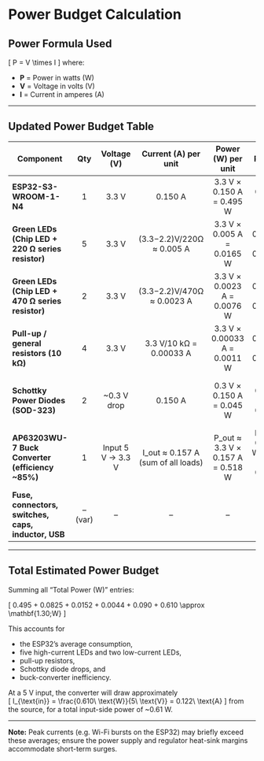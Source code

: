 # Power Budget Calculation

## Power Formula Used
\[
P = V \times I
\]
where:  
- **P** = Power in watts (W)  
- **V** = Voltage in volts (V)  
- **I** = Current in amperes (A)  

---

## Updated Power Budget Table

| **Component**                                        | **Qty** | **Voltage (V)** | **Current (A) per unit** | **Power (W) per unit** | **Total Power (W)** | **Notes**                                                                                  |
|------------------------------------------------------|:-------:|:---------------:|:------------------------:|:----------------------:|:-------------------:|--------------------------------------------------------------------------------------------|
| **ESP32-S3-WROOM-1-N4**                              |    1    |      3.3 V      |         0.150 A          |   3.3 V × 0.150 A = 0.495 W   |       0.495 W       | Typical operating current; peaks can be higher but averaged here.                         |
| **Green LEDs (Chip LED + 220 Ω series resistor)**    |    5    |      3.3 V      |   (3.3−2.2)V/220Ω ≈ 0.005 A   | 3.3 V × 0.005 A = 0.0165 W   | 5 × 0.0165 = 0.0825 W | Five LEDs D3–D7 with 220 Ω resistors (R4,R6,R7,R9,R11).                                   |
| **Green LEDs (Chip LED + 470 Ω series resistor)**    |    2    |      3.3 V      | (3.3−2.2)V/470Ω ≈ 0.0023 A  | 3.3 V × 0.0023 A = 0.0076 W  | 2 × 0.0076 = 0.0152 W | Two LEDs D5,D6 with 470 Ω resistors (R5,R10).                                              |
| **Pull-up / general resistors (10 kΩ)**              |    4    |      3.3 V      |       3.3 V/10 kΩ = 0.00033 A     | 3.3 V × 0.00033 A = 0.0011 W | 4 × 0.0011 = 0.0044 W | Boot/Enable pull-ups and other logic pull-ups (R1,R2,R3,R8).                                |
| **Schottky Power Diodes (SOD-323)**                  |    2    |      ~0.3 V drop|         0.150 A          | 0.3 V × 0.150 A = 0.045 W   | 2 × 0.045 = 0.090 W  | D1,D2 – estimate at full ESP32 current path.                                              |
| **AP63203WU-7 Buck Converter (efficiency ~85%)**     |    1    |  Input 5 V → 3.3 V |  I_out ≈ 0.157 A (sum of all loads) | P_out ≈ 3.3 V × 0.157 A = 0.518 W | P_in ≈ 0.518 W/0.85 = 0.610 W | Accounts for total rail load (ESP32 + LEDs + resistors + diodes) and converter losses.   |
| **Fuse, connectors, switches, caps, inductor, USB**  |  – (var)  |       –         |           –              |          –             |        ~0 W         | Passive components; negligible steady-state draw.                                         |

---

## Total Estimated Power Budget

Summing all “Total Power (W)” entries:

\[
0.495 + 0.0825 + 0.0152 + 0.0044 + 0.090 + 0.610 \approx \mathbf{1.30\;W}
\]

This accounts for  
- the ESP32’s average consumption,  
- five high-current LEDs and two low-current LEDs,  
- pull-up resistors,  
- Schottky diode drops, and  
- buck-converter inefficiency.  

At a 5 V input, the converter will draw approximately  
\[
I_{\text{in}} = \frac{0.610\ \text{W}}{5\ \text{V}} = 0.122\ \text{A}
\]
from the source, for a total input-side power of ~0.61 W.

---

**Note:** Peak currents (e.g. Wi-Fi bursts on the ESP32) may briefly exceed these averages; ensure the power supply and regulator heat-sink margins accommodate short-term surges.

